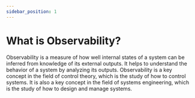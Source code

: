 ```yaml
---
sidebar_position: 1
---
```


# What is Observability?

Observability is a measure of how well internal states of a system can be inferred from knowledge of its external outputs. It helps to understand the behavior of a system by analyzing its outputs. Observability is a key concept in the field of control theory, which is the study of how to control systems. It is also a key concept in the field of systems engineering, which is the study of how to design and manage systems.